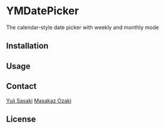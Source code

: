 # YMDatePicker
The calendar-style date picker with weekly and monthly mode


## Installation


## Usage

## Contact

[Yuji Sasaki](https://sasaki.dev)
[Masakaz Ozaki](https://masakaz.com)

## License
